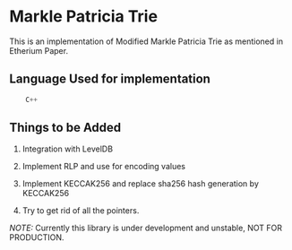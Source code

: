 # Markle Patricia Trie

This is an implementation of Modified Markle Patricia Trie as mentioned in Etherium Paper. 

## Language Used for implementation

```C++
    C++
```

## Things to be Added

1. Integration with LevelDB

2. Implement RLP and use for encoding values

3. Implement KECCAK256 and replace sha256 hash generation by KECCAK256

4. Try to get rid of all the pointers.

*NOTE:* Currently this library is under development and unstable, NOT FOR PRODUCTION.
